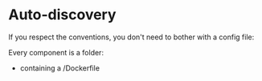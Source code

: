 # Auto-discovery

If you respect the conventions, you don't need to bother with a config file:

Every component is a folder:

* containing a /Dockerfile
